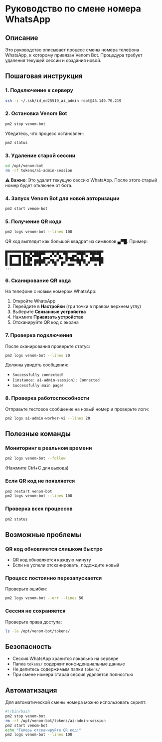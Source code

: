 # Руководство по смене номера WhatsApp

## Описание

Это руководство описывает процесс смены номера телефона WhatsApp, к которому привязан Venom Bot. Процедура требует удаления текущей сессии и создания новой.

## Пошаговая инструкция

### 1. Подключение к серверу

```bash
ssh -i ~/.ssh/id_ed25519_ai_admin root@46.149.70.219
```

### 2. Остановка Venom Bot

```bash
pm2 stop venom-bot
```

Убедитесь, что процесс остановлен:
```bash
pm2 status
```

### 3. Удаление старой сессии

```bash
cd /opt/venom-bot
rm -rf tokens/ai-admin-session
```

⚠️ **Важно**: Это удалит текущую сессию WhatsApp. После этого старый номер будет отключен от бота.

### 4. Запуск Venom Bot для новой авторизации

```bash
pm2 start venom-bot
```

### 5. Получение QR кода

```bash
pm2 logs venom-bot --lines 100
```

QR код выглядит как большой квадрат из символов ▄▀█. Пример:
```
▄▄▄▄▄▄▄▄▄▄▄▄▄▄▄▄▄▄▄▄▄▄▄▄▄▄▄▄▄▄▄▄▄▄▄▄▄▄▄▄▄▄▄▄
█ ▄▄▄▄▄ █▄▄▀▄███▀▀  ▄▀▄▀▄ ▀█  ▄▄▀▀█▀▄ ▀█▀▀█  
█ █   █ █ ██ ▄▄█▄█▀▀▄▄ ▄▀▀ █▀██▄█▄█▄  ██████ 
█ █▄▄▄█ █▄█▄ █▀█▀▀▄▀ ▀█  █▀ ▄▄▄ ▀█ ▀▄▀  ▄ █▀
...
```

### 6. Сканирование QR кода

На телефоне с новым номером WhatsApp:
1. Откройте WhatsApp
2. Перейдите в **Настройки** (три точки в правом верхнем углу)
3. Выберите **Связанные устройства**
4. Нажмите **Привязать устройство**
5. Отсканируйте QR код с экрана

### 7. Проверка подключения

После сканирования проверьте статус:
```bash
pm2 logs venom-bot --lines 20
```

Должны увидеть сообщения:
- `Successfully connected!`
- `[instance: ai-admin-session]: Connected`
- `Successfully main page!`

### 8. Проверка работоспособности

Отправьте тестовое сообщение на новый номер и проверьте логи:
```bash
pm2 logs ai-admin-worker-v2 --lines 20
```

## Полезные команды

### Мониторинг в реальном времени
```bash
pm2 logs venom-bot --follow
```
(Нажмите Ctrl+C для выхода)

### Если QR код не появляется
```bash
pm2 restart venom-bot
pm2 logs venom-bot --lines 100
```

### Проверка всех процессов
```bash
pm2 status
```

## Возможные проблемы

### QR код обновляется слишком быстро
- QR код обновляется каждую минуту
- Если не успели отсканировать, подождите новый

### Процесс постоянно перезапускается
Проверьте ошибки:
```bash
pm2 logs venom-bot --err --lines 50
```

### Сессия не сохраняется
Проверьте права доступа:
```bash
ls -la /opt/venom-bot/tokens/
```

## Безопасность

- Сессия WhatsApp хранится локально на сервере
- Папка `tokens/` содержит конфиденциальные данные
- Не делитесь содержимым папки `tokens/`
- При смене номера старая сессия удаляется полностью

## Автоматизация

Для автоматической смены номера можно использовать скрипт:
```bash
#!/bin/bash
pm2 stop venom-bot
rm -rf /opt/venom-bot/tokens/ai-admin-session
pm2 start venom-bot
echo "Теперь отсканируйте QR код:"
pm2 logs venom-bot --lines 100
```